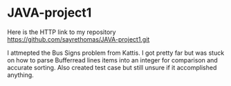 # JAVA-project1
Here is the HTTP link to my repository https://github.com/sayrethomas/JAVA-project1.git

I attmepted the Bus Signs problem from Kattis. I got pretty far but was stuck on how to parse Bufferread lines items into an integer
for comparison and accurate sorting. Also created test case but still unsure if it accomplished anything.
